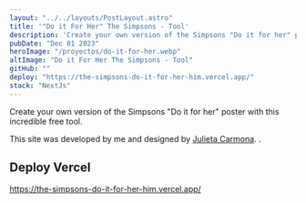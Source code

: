 ```yaml
---
layout: "../../layouts/PostLayout.astro"
title: '"Do it For Her" The Simpsons - Tool'
description: 'Create your own version of the Simpsons "Do it for her" poster with this incredible free tool.'
pubDate: "Dec 01 2023"
heroImage: "/proyectos/do-it-for-her.webp"
altImage: "Do it For Her The Simpsons - Tool"
gitHub: ""
deploy: "https://the-simpsons-do-it-for-her-him.vercel.app/"
stack: "NextJs"
---
```


Create your own version of the Simpsons "Do it for her" poster with this incredible free tool.

This site was developed by me and designed by <a href="https://www.linkedin.com/in/julieta-carmona/" target="_blank">Julieta Carmona</a>.
.


## Deploy Vercel

https://the-simpsons-do-it-for-her-him.vercel.app/

